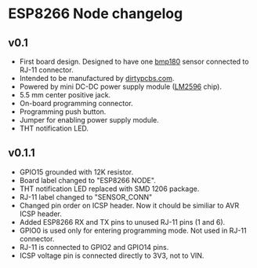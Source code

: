 # ESP8266 Node changelog

## v0.1

 - First board design. Designed to have one [bmp180](https://www.adafruit.com/products/1603) sensor connected to RJ-11 connector.
 - Intended to be manufactured by [dirtypcbs.com](http://dirtypcbs.com/).
 - Powered by mini DC-DC power supply module ([LM2596](http://www.ti.com/lit/ds/symlink/lm2596.pdf) chip).
 - 5.5 mm center positive jack.
 - On-board programming connector.
 - Programming push button.
 - Jumper for enabling power supply module.
 - THT notification LED.

## v0.1.1

 - GPIO15 grounded with 12K resistor.
 - Board label changed to "ESP8266 NODE".
 - THT notification LED replaced with SMD 1206 package.
 - RJ-11 label changed to "SENSOR_CONN"
 - Changed pin order on ICSP header. Now it chould be similiar to AVR ICSP header.
 - Added ESP8266 RX and TX pins to unused RJ-11 pins (1 and 6).
 - GPIO0 is used only for entering programming mode. Not used in RJ-11 connector.
 - RJ-11 is connected to GPIO2 and GPIO14 pins.
 - ICSP voltage pin is connected directly to 3V3, not to VIN.